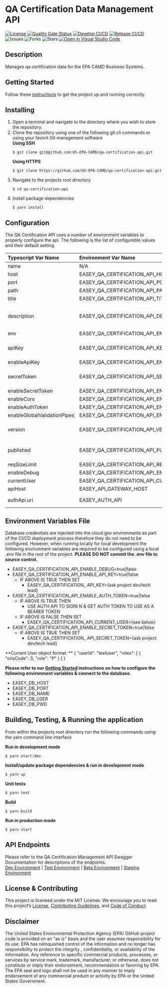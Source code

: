 # QA Certification Data Management API

[![License](https://img.shields.io/github/license/US-EPA-CAMD/easey-qa-certification-api)](https://github.com/US-EPA-CAMD/easey-qa-certification-api/blob/develop/LICENSE)
[![Quality Gate Status](https://sonarcloud.io/api/project_badges/measure?project=US-EPA-CAMD_easey-qa-certification-api&metric=alert_status)](https://sonarcloud.io/dashboard?id=US-EPA-CAMD_easey-qa-certification-api)
[![Develop CI/CD](https://github.com/US-EPA-CAMD/easey-qa-certification-api/workflows/Develop%20Branch%20Workflow/badge.svg)](https://github.com/US-EPA-CAMD/easey-qa-certification-api/actions)
[![Release CI/CD](https://github.com/US-EPA-CAMD/easey-qa-certification-api/workflows/Release%20Branch%20Workflow/badge.svg)](https://github.com/US-EPA-CAMD/easey-qa-certification-api/actions)
![Issues](https://img.shields.io/github/issues/US-EPA-CAMD/easey-qa-certification-api)
![Forks](https://img.shields.io/github/forks/US-EPA-CAMD/easey-qa-certification-api)
![Stars](https://img.shields.io/github/stars/US-EPA-CAMD/easey-qa-certification-api)
[![Open in Visual Studio Code](https://open.vscode.dev/badges/open-in-vscode.svg)](https://open.vscode.dev/US-EPA-CAMD/easey-qa-certification-api)

## Description
Manages qa certification data for the EPA CAMD Business Systems.

## Getting Started
Follow these [instructions](https://github.com/US-EPA-CAMD/devops/blob/master/GETTING-STARTED.md) to get the project up and running correctly.

## Installing
1. Open a terminal and navigate to the directory where you wish to store the repository.
2. Clone the repository using one of the following git cli commands or using your favorit Git management software<br>
    **Using SSH**
    ```
    $ git clone git@github.com:US-EPA-CAMD/qa-certification-api.git
    ```
    **Using HTTPS**
    ```
    $ git clone https://github.com/US-EPA-CAMD/qa-certification-api.git
    ```
3. Navigate to the projects root directory
    ```
    $ cd qa-certification-api
    ```
4. Install package dependencies
    ```
    $ yarn install
    ```

## Configuration
The QA Certification API uses a number of environment variables to properly configure the api. The following is the list of configureble values and their default setting.

| Typescript Var Name | Environment Var Name | Default Value | Comment |
| :------------------ | :------------------- | :------------ | :------ |
| name | N/A | qa-certification-api | Fixed value |
| host | EASEY_QA_CERTIFICATION_API_HOST | localhost | Configurable
| port | EASEY_QA_CERTIFICATION_API_PORT | 8070 | Configurable |
| path | EASEY_QA_CERTIFICATION_API_PATH | qa-certification-mgmt | Configurable |
| title | EASEY_QA_CERTIFICATION_API_TITLE | QA Certification Management | Configurable |
| description | EASEY_QA_CERTIFICATION_API_DESCRIPTION | QA & Certification management API endpoints for qa test data, qa cert events, and test extension & exemption data | Configurable |
| env | EASEY_QA_CERTIFICATION_API_ENV | local-dev | Configurable |
| apiKey | EASEY_QA_CERTIFICATION_API_KEY | *** | Dynamically set by CI/CD workflow |
| enableApiKey | EASEY_QA_CERTIFICATION_API_ENABLE_API_KEY | false | Configurable |
| secretToken | EASEY_QA_CERTIFICATION_API_SECRET_TOKEN | *** | Dynamically set by CI/CD workflow |
| enableSecretToken | EASEY_QA_CERTIFICATION_API_ENABLE_SECRET_TOKEN | false | Configurable |
| enableCors | EASEY_QA_CERTIFICATION_API_ENABLE_CORS | true | Configurable |
| enableAuthToken | EASEY_QA_CERTIFICATION_API_ENABLE_AUTH_TOKEN | false | Configurable |
| enableGlobalValidationPipes | EASEY_QA_CERTIFICATION_API_ENABLE_GLOBAL_VALIDATION_PIPE | true | Configurable |
| version | EASEY_QA_CERTIFICATION_API_VERSION | v0.0.0 | Dynamically set by CI/CD workflow |
| published | EASEY_QA_CERTIFICATION_API_PUBLISHED | local | Dynamically set by CI/CD workflow |
| reqSizeLimit | EASEY_QA_CERTIFICATION_API_REQ_SIZE_LIMIT | 1mb | Configurable |
| enableDebug | EASEY_QA_CERTIFICATION_API_ENABLE_DEBUG | false | Configurable |
| currentUser | EASEY_QA_CERTIFICATION_API_CURRENT_USER | {} | Configurable |
| apiHost | EASEY_API_GATEWAY_HOST | api.epa.gov/easey/dev | Configurable |
| authApi.uri | EASEY_AUTH_API | https://api.epa.gov/easey/dev/auth-mgmt | Configurable |

## Environment Variables File
Database credentials are injected into the cloud.gov environments as part of the CI/CD deployment process therefore they do not need to be configured. However, when running locally for local development the following environment variables are required to be configured using a local .env file in the root of the project. **PLEASE DO NOT commit the .env file to source control.**

- EASEY_QA_CERTIFICATION_API_ENABLE_DEBUG=true|false
- EASEY_QA_CERTIFICATION_API_ENABLE_API_KEY=true|false
  - IF ABOVE IS TRUE THEN SET
    - EASEY_QA_CERTIFICATION_  API_KEY={ask project dev/tech lead}
- EASEY_QA_CERTIFICATION_API_ENABLE_AUTH_TOKEN=true|false
  - IF ABOVE IS TRUE THEN
    - USE AUTH API TO SIGNI  N & GET AUTH TOKEN TO USE AS A BEARER TOKEN
  - IF ABOVE IS FALSE THEN SET
    - EASEY_QA_CERTIFICATION_API_CURRENT_USER={see below}
- EASEY_QA_CERTIFICATION_API_ENABLE_SECRET_TOKEN=true|false
  - IF ABOVE IS TRUE THEN SET
    - EASEY_QA_CERTIFICATION_  API_SECRET_TOKEN={ask project dev/tech lead}

**Current User object format:  **
{ "userId": "testuser", "roles": [ { "orisCode": 3, "role": "P" } ] }

**Please refer to our [Getting Started](https://github.com/US-EPA-CAMD/devops/blob/master/GETTING-STARTED.md) instructions on how to configure the following environment variables & connect to the database.**
- EASEY_DB_HOST
- EASEY_DB_PORT
- EASEY_DB_NAME
- EASEY_DB_USER
- EASEY_DB_PWD

## Building, Testing, & Running the application
From within the projects root directory run the following commands using the yarn command line interface

**Run in development mode**
```
$ yarn start:dev
```

**Install/update package dependencies & run in development mode**
```
$ yarn up
```

**Unit tests**
```
$ yarn test
```

**Build**
```
$ yarn build
```

**Run in production mode**
```
$ yarn start
```

## API Endpoints
Please refer to the QA Certification Management API Swagger Documentation for descriptions of the endpoints.<br>
[Dev Environment](https://api.epa.gov/easey/dev/qa-certification-mgmt/swagger/) | [Test Environment](https://api.epa.gov/easey/test/qa-certification-mgmt/swagger/) | [Beta Environment](https://api.epa.gov/easey/beta/qa-certification-mgmt/swagger/) | [Staging Environment](https://api.epa.gov/easey/staging/qa-certification-mgmt/swagger/)

## License & Contributing
This project is licensed under the MIT License. We encourage you to read this project’s [License](LICENSE), [Contributing Guidelines](CONTRIBUTING.md), and [Code of Conduct](CODE-OF-CONDUCT.md).

## Disclaimer
The United States Environmental Protection Agency (EPA) GitHub project code is provided on an "as is" basis and the user assumes responsibility for its use. EPA has relinquished control of the information and no longer has responsibility to protect the integrity , confidentiality, or availability of the information. Any reference to specific commercial products, processes, or services by service mark, trademark, manufacturer, or otherwise, does not constitute or imply their endorsement, recommendation or favoring by EPA. The EPA seal and logo shall not be used in any manner to imply endorsement of any commercial product or activity by EPA or the United States Government.
